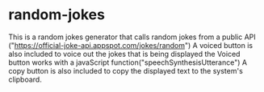 # random-jokes
This is a random jokes generator that calls random jokes from a public API ("https://official-joke-api.appspot.com/jokes/random")
A voiced button is also included to voice out the jokes that is being displayed the Voiced button works with a javaScript function("speechSynthesisUtterance")
A copy button is also included to copy the displayed text to the system's clipboard.
